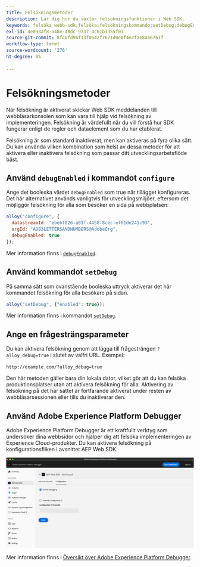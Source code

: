 ```yaml
---
title: Felsökningsmetoder
description: Lär dig hur du växlar felsökningsfunktioner i Web SDK.
keywords: felsöka webb-sdk;felsöka;felsökningskommando;setDebug;debugEnabled;debug
exl-id: 4e893af8-a48e-48dc-9737-4c61b3355f03
source-git-commit: 8fc0fd96f13f0642f7671d0e0f4ecfae8ab6761f
workflow-type: tm+mt
source-wordcount: '276'
ht-degree: 0%

---
```


# Felsökningsmetoder

När felsökning är aktiverat skickar Web SDK meddelanden till webbläsarkonsolen som kan vara till hjälp vid felsökning av implementeringen. Felsökning är värdefullt när du vill förstå hur SDK fungerar enligt de regler och dataelement som du har etablerat.

Felsökning är som standard inaktiverat, men kan aktiveras på fyra olika sätt. Du kan använda vilken kombination som helst av dessa metoder för att aktivera eller inaktivera felsökning som passar ditt utvecklingsarbetsflöde bäst.

## Använd `debugEnabled` i kommandot `configure`

Ange det booleska värdet `debugEnabled` som true när tillägget konfigureras. Det här alternativet används vanligtvis för utvecklingsmiljöer, eftersom det möjliggör felsökning för alla som besöker en sida på webbplatsen:

```js
alloy("configure", {
  datastreamId: "ebebf826-a01f-4458-8cec-ef61de241c93",
  orgId: "ADB3LETTERSANDNUMBERS@AdobeOrg",
  debugEnabled: true
});
```

Mer information finns i [`debugEnabled`](../commands/configure/debugenabled.md).

## Använd kommandot `setDebug`

På samma sätt som ovanstående booleska uttryck aktiverar det här kommandot felsökning för alla besökare på sidan.

```js
alloy("setDebug", {"enabled": true});
```

Mer information finns i kommandot [`setDebug`](../commands/setdebug.md).

## Ange en frågesträngsparameter

Du kan aktivera felsökning genom att lägga till frågesträngen `?alloy_debug=true` i slutet av valfri URL. Exempel:

`http://example.com/?alloy_debug=true`

Den här metoden gäller bara din lokala dator, vilket gör att du kan felsöka produktionsplatser utan att aktivera felsökning för alla. Aktivering av felsökning på det här sättet är fortfarande aktiverat under resten av webbläsarsessionen eller tills du inaktiverar den.

## Använd Adobe Experience Platform Debugger

Adobe Experience Platform Debugger är ett kraftfullt verktyg som undersöker dina webbsidor och hjälper dig att felsöka implementeringen av Experience Cloud-produkter. Du kan aktivera felsökning på konfigurationsfliken i avsnittet AEP Web SDK.

![Aktivera felsökning](../assets/enable-debugging.png)

Mer information finns i [Översikt över Adobe Experience Platform Debugger](/help/debugger/home.md).
